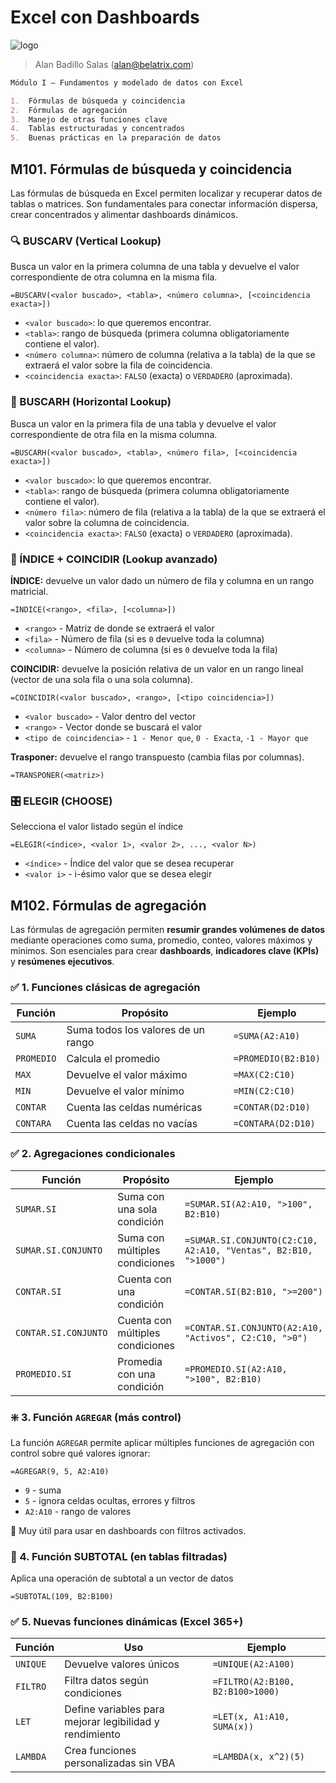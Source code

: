 # Excel con Dashboards

![logo](https://www.belatrix.com/wp-content/uploads/2023/08/belatrix-logosweb-1.png)

> Alan Badillo Salas (alan@belatrix.com)

```markdown
Módulo I – Fundamentos y modelado de datos con Excel

1.	Fórmulas de búsqueda y coincidencia
2.	Fórmulas de agregación
3.	Manejo de otras funciones clave
4.	Tablas estructuradas y concentrados
5.	Buenas prácticas en la preparación de datos
```

## M101. Fórmulas de búsqueda y coincidencia

Las fórmulas de búsqueda en Excel permiten localizar y recuperar datos de tablas o matrices. Son fundamentales para conectar información dispersa, crear concentrados y alimentar dashboards dinámicos.

### 🔍 BUSCARV (Vertical Lookup)

Busca un valor en la primera columna de una tabla y devuelve el valor correspondiente de otra columna en la misma fila.

```text
=BUSCARV(<valor buscado>, <tabla>, <número columna>, [<coincidencia exacta>])
```

* `<valor buscado>`: lo que queremos encontrar.
* `<tabla>`: rango de búsqueda (primera columna obligatoriamente contiene el valor).
* `<número columna>`: número de columna (relativa a la tabla) de la que se extraerá el valor sobre la fila de coincidencia.
* `<coincidencia exacta>`: `FALSO` (exacta) o `VERDADERO` (aproximada).

### 🔄 BUSCARH (Horizontal Lookup)

Busca un valor en la primera fila de una tabla y devuelve el valor correspondiente de otra fila en la misma columna.

```text
=BUSCARH(<valor buscado>, <tabla>, <número fila>, [<coincidencia exacta>])
```

* `<valor buscado>`: lo que queremos encontrar.
* `<tabla>`: rango de búsqueda (primera columna obligatoriamente contiene el valor).
* `<número fila>`: número de fila (relativa a la tabla) de la que se extraerá el valor sobre la columna de coincidencia.
* `<coincidencia exacta>`: `FALSO` (exacta) o `VERDADERO` (aproximada).

### 🧩 ÍNDICE + COINCIDIR (Lookup avanzado)

**ÍNDICE:** devuelve un valor dado un número de fila y columna en un rango matricial.

```text
=ÍNDICE(<rango>, <fila>, [<columna>])
```

* `<rango>` - Matriz de donde se extraerá el valor
* `<fila>` - Número de fila (si es `0` devuelve toda la columna)
* `<columna>` - Número de columna (si es `0` devuelve toda la fila)

**COINCIDIR:** devuelve la posición relativa de un valor en un rango lineal (vector de una sola fila o una sola columna).

```text
=COINCIDIR(<valor buscado>, <rango>, [<tipo coincidencia>])
```

* `<valor buscado>` - Valor dentro del vector
* `<rango>` - Vector donde se buscará el valor
* `<tipo de coincidencia>` - `1 - Menor que`, `0 - Exacta`, `-1 - Mayor que`

**Trasponer:** devuelve el rango transpuesto (cambia filas por columnas).

```text
=TRANSPONER(<matriz>)
```

### 🎛 ELEGIR (CHOOSE)

Selecciona el valor listado según el índice

```text
=ELEGIR(<índice>, <valor 1>, <valor 2>, ..., <valor N>)
```

* `<índice>` - Índice del valor que se desea recuperar
* `<valor i>` - i-ésimo valor que se desea elegir

## M102. Fórmulas de agregación

Las fórmulas de agregación permiten **resumir grandes volúmenes de datos** mediante operaciones como suma, promedio, conteo, valores máximos y mínimos. Son esenciales para crear **dashboards**, **indicadores clave (KPIs)** y **resúmenes ejecutivos**.


### ✅ 1. Funciones clásicas de agregación

| Función         | Propósito                                     | Ejemplo                             |
|-----------------|-----------------------------------------------|-------------------------------------|
| `SUMA`          | Suma todos los valores de un rango            | `=SUMA(A2:A10)`                     |
| `PROMEDIO`      | Calcula el promedio                           | `=PROMEDIO(B2:B10)`                 |
| `MAX`           | Devuelve el valor máximo                      | `=MAX(C2:C10)`                      |
| `MIN`           | Devuelve el valor mínimo                      | `=MIN(C2:C10)`                      |
| `CONTAR`        | Cuenta las celdas numéricas                   | `=CONTAR(D2:D10)`                   |
| `CONTARA`       | Cuenta las celdas no vacías                   | `=CONTARA(D2:D10)`                  |

### ✅ 2. Agregaciones condicionales


| Función              | Propósito                                           | Ejemplo                                     |
|----------------------|-----------------------------------------------------|---------------------------------------------|
| `SUMAR.SI`           | Suma con una sola condición                         | `=SUMAR.SI(A2:A10, ">100", B2:B10)`         |
| `SUMAR.SI.CONJUNTO`  | Suma con múltiples condiciones                      | `=SUMAR.SI.CONJUNTO(C2:C10, A2:A10, "Ventas", B2:B10, ">1000")` |
| `CONTAR.SI`          | Cuenta con una condición                            | `=CONTAR.SI(B2:B10, ">=200")`               |
| `CONTAR.SI.CONJUNTO` | Cuenta con múltiples condiciones                    | `=CONTAR.SI.CONJUNTO(A2:A10, "Activos", C2:C10, ">0")` |
| `PROMEDIO.SI`        | Promedia con una condición                          | `=PROMEDIO.SI(A2:A10, ">100", B2:B10)`      |

### ❇️ 3. Función `AGREGAR` (más control)

La función `AGREGAR` permite aplicar múltiples funciones de agregación con control sobre qué valores ignorar:

```excel
=AGREGAR(9, 5, A2:A10)
```

* `9` - suma
* `5` - ignora celdas ocultas, errores y filtros
* `A2:A10` - rango de valores

📌 Muy útil para usar en dashboards con filtros activados.

### 🧲 4. Función SUBTOTAL (en tablas filtradas)

Aplica una operación de subtotal a un vector de datos

```excel
=SUBTOTAL(109, B2:B100)
```

### ✅ 5. Nuevas funciones dinámicas (Excel 365+)

Función| Uso | Ejemplo
--- | --- | ---
`UNIQUE` | Devuelve valores únicos | `=UNIQUE(A2:A100)`
`FILTRO` | Filtra datos según condiciones | `=FILTRO(A2:B100, B2:B100>1000)`
`LET` | Define variables para mejorar legibilidad y rendimiento | `=LET(x, A1:A10, SUMA(x))`
`LAMBDA` | Crea funciones personalizadas sin VBA | `=LAMBDA(x, x^2)(5)`
